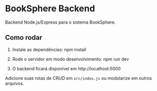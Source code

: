 # BookSphere Backend

Backend Node.js/Express para o sistema BookSphere.

## Como rodar

1. Instale as dependências:
   npm install

2. Rode o servidor em modo desenvolvimento:
   npm run dev

3. O backend ficará disponível em http://localhost:5000

Adicione suas rotas de CRUD em `src/index.js` ou modularize em outros arquivos.
